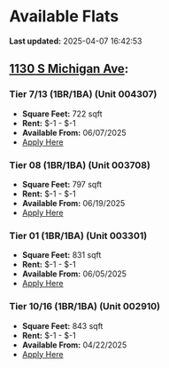 # Available Flats

**Last updated:** 2025-04-07 16:42:53

## [1130 S Michigan Ave](https://1130smichigan.com/wp-json/floorplans/v1/available-units):
### Tier 7/13 (1BR/1BA) (Unit 004307)
- **Square Feet:** 722 sqft
- **Rent:** $-1 - $-1
- **Available From:** 06/07/2025
- [Apply Here](https://1130smichigan.securecafe.com/onlineleasing/eleven-thirty/oleapplication.aspx?stepname=RentalOptions&myOlePropertyId=638530&FloorPlanID=2321071&UnitID=11312654&header=1)

### Tier 08 (1BR/1BA) (Unit 003708)
- **Square Feet:** 797 sqft
- **Rent:** $-1 - $-1
- **Available From:** 06/19/2025
- [Apply Here](https://1130smichigan.securecafe.com/onlineleasing/eleven-thirty/oleapplication.aspx?stepname=RentalOptions&myOlePropertyId=638530&FloorPlanID=2321074&UnitID=11312864&header=1)

### Tier 01 (1BR/1BA) (Unit 003301)
- **Square Feet:** 831 sqft
- **Rent:** $-1 - $-1
- **Available From:** 06/05/2025
- [Apply Here](https://1130smichigan.securecafe.com/onlineleasing/eleven-thirty/oleapplication.aspx?stepname=RentalOptions&myOlePropertyId=638530&FloorPlanID=2321068&UnitID=11313051&header=1)

### Tier 10/16 (1BR/1BA) (Unit 002910)
- **Square Feet:** 843 sqft
- **Rent:** $-1 - $-1
- **Available From:** 04/22/2025
- [Apply Here](https://1130smichigan.securecafe.com/onlineleasing/eleven-thirty/oleapplication.aspx?stepname=RentalOptions&myOlePropertyId=638530&FloorPlanID=2321073&UnitID=11312997&header=1)

